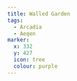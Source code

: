```yaml
---
title: Walled Garden
tags:
  - Arcadia
  - Aeqen
marker:
  x: 332
  y: 427
  icon: tree
  colour: purple
---
```

